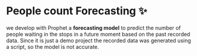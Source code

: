 # People count Forecasting ✨

we develop with Prophet a **forecasting model** to predict the number of people waiting in the stops in a future moment based on the past recorded data. Since it is just a demo project the recorded data was generated using a script, so the model is not accurate.